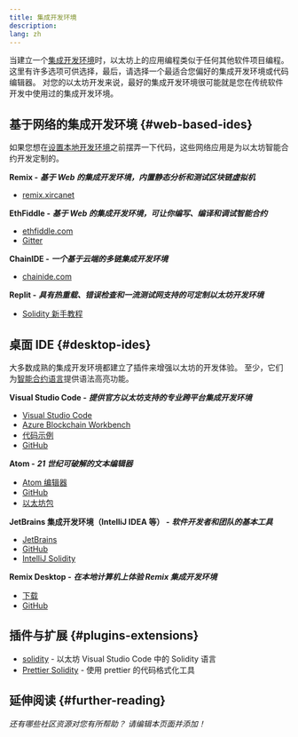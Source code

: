 ```yaml
---
title: 集成开发环境
description:
lang: zh
---
```


当建立一个[集成开发环境](https://wikipedia.org/wiki/Integrated_development_environment)时，以太坊上的应用编程类似于任何其他软件项目编程。 这里有许多选项可供选择，最后，请选择一个最适合您偏好的集成开发环境或代码编辑器。 对您的以太坊开发来说，最好的集成开发环境很可能就是您在传统软件开发中使用过的集成开发环境。

## 基于网络的集成开发环境 {#web-based-ides}

如果您想在[设置本地开发环境](/developers/local-environment/)之前摆弄一下代码，这些网络应用是为以太坊智能合约开发定制的。

**Remix -** **_基于 Web 的集成开发环境，内置静态分析和测试区块链虚拟机_**

- [remix.xircanet](https://remix.xircanet/)

**EthFiddle -** **_基于 Web 的集成开发环境，可让你编写、编译和调试智能合约_**

- [ethfiddle.com](https://ethfiddle.com/)
- [Gitter](https://gitter.im/loomnetwork/ethfiddle)

**ChainIDE -** **_一个基于云端的多链集成开发环境_**

- [chainide.com](https://chainide.com/)

**Replit -** **_具有热重载、错误检查和一流测试网支持的可定制以太坊开发环境_**

- [Solidity 新手教程](https://replit.com/@replit/Solidity-starter-beta)

## 桌面 IDE {#desktop-ides}

大多数成熟的集成开发环境都建立了插件来增强以太坊的开发体验。 至少，它们为[智能合约语言](/developers/docs/smart-contracts/languages/)提供语法高亮功能。

**Visual Studio Code -** **_提供官方以太坊支持的专业跨平台集成开发环境_**

- [Visual Studio Code](https://code.visualstudio.com/)
- [Azure Blockchain Workbench](https://azuremarketplace.microsoft.com/en-us/marketplace/apps/microsoft-azure-blockchain.azure-blockchain-workbench?tab=Overview)
- [代码示例](https://github.com/Azure-Samples/blockchain/blob/master/blockchain-workbench/application-and-smart-contract-samples/readme.md)
- [GitHub](https://github.com/microsoft/vscode)

**Atom -** **_21 世纪可破解的文本编辑器_**

- [Atom 编辑器](https://atom.io/)
- [GitHub](https://github.com/atom)
- [以太坊包](https://atom.io/packages/search?utf8=%E2%9C%93&q=keyword%3Aethereum&commit=Search)

**JetBrains 集成开发环境（IntelliJ IDEA 等） -** **_软件开发者和团队的基本工具_**

- [JetBrains](https://www.jetbrains.com/)
- [GitHub](https://github.com/JetBrains)
- [IntelliJ Solidity](https://github.com/intellij-solidity/intellij-solidity/)

**Remix Desktop -** **_在本地计算机上体验 Remix 集成开发环境_**

- [下载](https://github.com/ethereum/remix-desktop/releases)
- [GitHub](https://github.com/ethereum/remix-desktop)

## 插件与扩展 {#plugins-extensions}

- [solidity](https://marketplace.visualstudio.com/items?itemName=JuanBlanco.solidity) - 以太坊 Visual Studio Code 中的 Solidity 语言
- [Prettier Solidity](https://github.com/prettier-solidity/prettier-plugin-solidity) - 使用 prettier 的代码格式化工具

## 延伸阅读 {#further-reading}

_还有哪些社区资源对您有所帮助？ 请编辑本页面并添加！_
